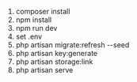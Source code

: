 1. composer install
2. npm install
3. npm run dev
4. set .env
5. php artisan migrate:refresh --seed
6. php artisan key:generate
7. php artisan storage:link
8. php artisan serve
